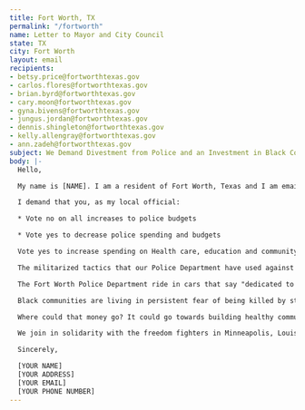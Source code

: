```yaml
---
title: Fort Worth, TX
permalink: "/fortworth"
name: Letter to Mayor and City Council
state: TX
city: Fort Worth
layout: email
recipients:
- betsy.price@fortworthtexas.gov
- carlos.flores@fortworthtexas.gov
- brian.byrd@fortworthtexas.gov
- cary.moon@fortworthtexas.gov
- gyna.bivens@fortworthtexas.gov
- jungus.jordan@fortworthtexas.gov
- dennis.shingleton@fortworthtexas.gov
- kelly.allengray@fortworthtexas.gov
- ann.zadeh@fortworthtexas.gov
subject: We Demand Divestment from Police and an Investment in Black Communities
body: |-
  Hello,

  My name is [NAME]. I am a resident of Fort Worth, Texas and I am emailing today to demand a complete overhaul on our Fort Worth Police Department in light of the Black Lives Matter protests being demonstrated across the US, but specifically our city.

  I demand that you, as my local official:

  * Vote no on all increases to police budgets

  * Vote yes to decrease police spending and budgets

  Vote yes to increase spending on Health care, education and community programs that keep us safe.

  The militarized tactics that our Police Department have used against its citizens in response to peaceful protesting is unacceptable and unwarranted. To ensure your dedication to our city and citizens, I demand that you defund the Fort Worth Police Department and start providing more support and funding towards our community efforts and organizations that serve our predominantly Latinx and Black communities, as these are the communities that are being targeted the most. By doing so, I believe this will prevent further police brutality and violence in the future.

  The Fort Worth Police Department ride in cars that say "dedicated to protect”. If this true, we demand you listen to our concerns and implement change immediately.

  Black communities are living in persistent fear of being killed by state authorities like police, immigration agents or even white vigilantes who are emboldened by state actors. According to the Urban Institute, in 1977, state and local governments spent $60 billion on police and corrections . In 2017, they spent $194 billion, a 220 percent increase. Despite continued profiling, harassment, terror and killing of Black communities, local and federal decision-makers continue to invest in the police, which leaves Black people vulnerable and our communities no safer.

  Where could that money go? It could go towards building healthy communities, to the health of our elders and children,to neighborhood infrastructure, to education, to childcare, to support a vibrant Black future. The possibilities are endless.

  We join in solidarity with the freedom fighters in Minneapolis, Louisville, and across the United States. And we call for the end to police terror.

  Sincerely,

  [YOUR NAME]
  [YOUR ADDRESS]
  [YOUR EMAIL]
  [YOUR PHONE NUMBER]
---
```

